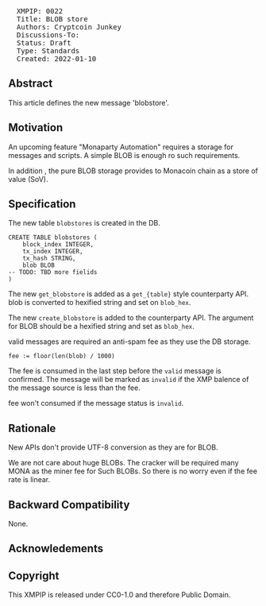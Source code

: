<pre>
  XMPIP: 0022
  Title: BLOB store
  Authors: Cryptcoin Junkey
  Discussions-To: 
  Status: Draft
  Type: Standards
  Created: 2022-01-10
</pre>

## Abstract ##

This article defines the new message 'blobstore'.


## Motivation ##

An upcoming feature "Monaparty Automation" requires a storage for messages and scripts.
A simple BLOB is enough ro such requirements.

In addition , the pure BLOB storage provides to Monacoin chain as a store of value (SoV).

## Specification ##

The new table `blobstores` is created in the DB.

```
CREATE TABLE blobstores (
    block_index INTEGER,
    tx_index INTEGER,
    tx_hash STRING,
    blob BLOB
-- TODO: TBD more fielids
)
```

The new `get_blobstore` is added as a `get_{table}` style counterparty API.
blob is converted to hexified string and set on `blob_hex`.

The new `create_blobstore` is added to the counterparty API.
The argument for BLOB should be a hexified string and set as `blob_hex`.

valid messages are required an anti-spam fee as they use the DB storage.

```
fee := floor(len(blob) / 1000)
```

The fee is consumed in the last step before the `valid` message is confirmed.
The message will be marked as `invalid` if the XMP balence of the message source is less than the fee.

fee won't consumed if the message status is `invalid`.

## Rationale ##

New APIs don't provide UTF-8 conversion as they are for BLOB.

We are not care about huge BLOBs.
The cracker will be required many MONA as the miner fee for Such BLOBs.
So there is no worry even if the fee rate is linear.

## Backward Compatibility ##

None.

## Acknowledements ##

## Copyright ##

This XMPIP is released under CC0-1.0 and therefore Public Domain.
